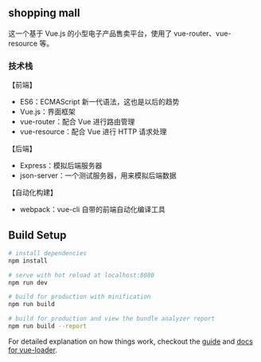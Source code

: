 ## shopping mall

这一个基于 Vue.js 的小型电子产品售卖平台，使用了 vue-router、vue-resource 等。

### 技术栈

【前端】

 - ES6：ECMAScript 新一代语法，这也是以后的趋势
 - Vue.js：界面框架
 - vue-router：配合 Vue 进行路由管理
 - vue-resource：配合 Vue 进行 HTTP 请求处理

【后端】

 - Express：模拟后端服务器
 - json-server：一个测试服务器，用来模拟后端数据

【自动化构建】

 - webpack：vue-cli 自带的前端自动化编译工具

## Build Setup

``` bash
# install dependencies
npm install

# serve with hot reload at localhost:8080
npm run dev

# build for production with minification
npm run build

# build for production and view the bundle analyzer report
npm run build --report
```

For detailed explanation on how things work, checkout the [guide](http://vuejs-templates.github.io/webpack/) and [docs for vue-loader](http://vuejs.github.io/vue-loader).
